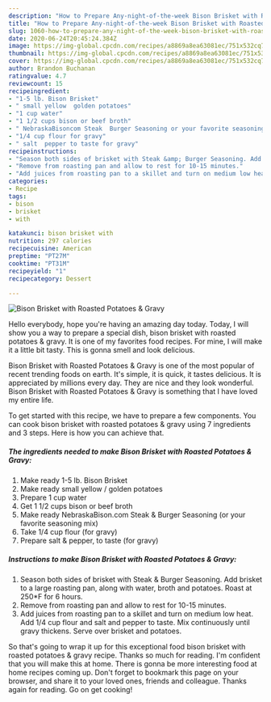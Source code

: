 ```yaml
---
description: "How to Prepare Any-night-of-the-week Bison Brisket with Roasted Potatoes &amp;amp; Gravy"
title: "How to Prepare Any-night-of-the-week Bison Brisket with Roasted Potatoes &amp;amp; Gravy"
slug: 1060-how-to-prepare-any-night-of-the-week-bison-brisket-with-roasted-potatoes-and-amp-gravy
date: 2020-06-24T20:45:24.384Z
image: https://img-global.cpcdn.com/recipes/a8869a8ea63081ec/751x532cq70/bison-brisket-with-roasted-potatoes-gravy-recipe-main-photo.jpg
thumbnail: https://img-global.cpcdn.com/recipes/a8869a8ea63081ec/751x532cq70/bison-brisket-with-roasted-potatoes-gravy-recipe-main-photo.jpg
cover: https://img-global.cpcdn.com/recipes/a8869a8ea63081ec/751x532cq70/bison-brisket-with-roasted-potatoes-gravy-recipe-main-photo.jpg
author: Brandon Buchanan
ratingvalue: 4.7
reviewcount: 15
recipeingredient:
- "1-5 lb. Bison Brisket"
- " small yellow  golden potatoes"
- "1 cup water"
- "1 1/2 cups bison or beef broth"
- " NebraskaBisoncom Steak  Burger Seasoning or your favorite seasoning mix"
- "1/4 cup flour for gravy"
- " salt  pepper to taste for gravy"
recipeinstructions:
- "Season both sides of brisket with Steak &amp; Burger Seasoning. Add brisket to a large roasting pan, along with water, broth and potatoes. Roast at 250*F for 6 hours."
- "Remove from roasting pan and allow to rest for 10-15 minutes."
- "Add juices from roasting pan to a skillet and turn on medium low heat. Add 1/4 cup flour and salt and pepper to taste. Mix continuously until gravy thickens. Serve over brisket and potatoes."
categories:
- Recipe
tags:
- bison
- brisket
- with

katakunci: bison brisket with 
nutrition: 297 calories
recipecuisine: American
preptime: "PT27M"
cooktime: "PT31M"
recipeyield: "1"
recipecategory: Dessert

---
```



![Bison Brisket with Roasted Potatoes &amp; Gravy](https://img-global.cpcdn.com/recipes/a8869a8ea63081ec/751x532cq70/bison-brisket-with-roasted-potatoes-gravy-recipe-main-photo.jpg)

Hello everybody, hope you're having an amazing day today. Today, I will show you a way to prepare a special dish, bison brisket with roasted potatoes &amp; gravy. It is one of my favorites food recipes. For mine, I will make it a little bit tasty. This is gonna smell and look delicious.

Bison Brisket with Roasted Potatoes &amp; Gravy is one of the most popular of recent trending foods on earth. It's simple, it is quick, it tastes delicious. It is appreciated by millions every day. They are nice and they look wonderful. Bison Brisket with Roasted Potatoes &amp; Gravy is something that I have loved my entire life.




To get started with this recipe, we have to prepare a few components. You can cook bison brisket with roasted potatoes &amp; gravy using 7 ingredients and 3 steps. Here is how you can achieve that.

<!--inarticleads1-->

##### The ingredients needed to make Bison Brisket with Roasted Potatoes &amp; Gravy:

1. Make ready 1-5 lb. Bison Brisket
1. Make ready  small yellow / golden potatoes
1. Prepare 1 cup water
1. Get 1 1/2 cups bison or beef broth
1. Make ready  NebraskaBison.com Steak &amp; Burger Seasoning (or your favorite seasoning mix)
1. Take 1/4 cup flour (for gravy)
1. Prepare  salt &amp; pepper, to taste (for gravy)




<!--inarticleads2-->

##### Instructions to make Bison Brisket with Roasted Potatoes &amp; Gravy:

1. Season both sides of brisket with Steak &amp; Burger Seasoning. Add brisket to a large roasting pan, along with water, broth and potatoes. Roast at 250*F for 6 hours.
1. Remove from roasting pan and allow to rest for 10-15 minutes.
1. Add juices from roasting pan to a skillet and turn on medium low heat. Add 1/4 cup flour and salt and pepper to taste. Mix continuously until gravy thickens. Serve over brisket and potatoes.




So that's going to wrap it up for this exceptional food bison brisket with roasted potatoes &amp; gravy recipe. Thanks so much for reading. I'm confident that you will make this at home. There is gonna be more interesting food at home recipes coming up. Don't forget to bookmark this page on your browser, and share it to your loved ones, friends and colleague. Thanks again for reading. Go on get cooking!
